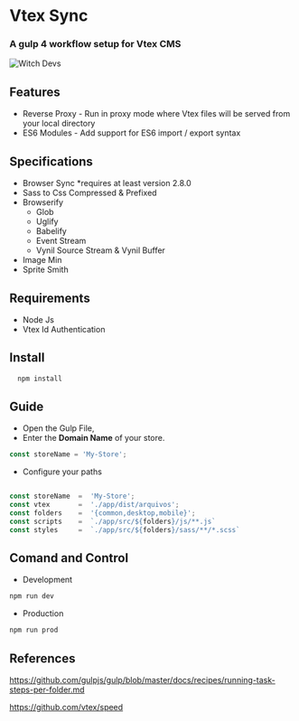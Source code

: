 # Vtex Sync 
 ### A gulp 4 workflow setup for Vtex CMS

![Witch Devs](https://raw.githubusercontent.com/CristRocha/Gulp-4-Browserify/master/src/assets/img/WicthDevs.png)
##  Features
* Reverse Proxy - Run in proxy mode where Vtex files will be served from your local directory
* ES6 Modules   - Add support for ES6 import / export syntax

##  Specifications
 
 * Browser Sync   \*requires at least version 2.8.0
 * Sass to Css Compressed & Prefixed
 * Browserify
    * Glob
    * Uglify
    * Babelify
    * Event Stream
    * Vynil Source Stream & Vynil Buffer
  * Image Min
  * Sprite Smith

## Requirements
* Node Js
* Vtex Id Authentication
## Install
```bash
  npm install
```
## Guide
- Open the Gulp File,
- Enter the **Domain Name** of your store.
```javascript
const storeName = 'My-Store';
```
- Configure your paths 
```javascript

const storeName  =  'My-Store';
const vtex       =  './app/dist/arquivos';
const folders    =  '{common,desktop,mobile}';
const scripts    =  `./app/src/${folders}/js/**.js`
const styles     =  `./app/src/${folders}/sass/**/*.scss`
```
## Comand and Control
- Development
```bash
npm run dev
```
- Production
```bash
npm run prod
```

## References
https://github.com/gulpjs/gulp/blob/master/docs/recipes/running-task-steps-per-folder.md

https://github.com/vtex/speed